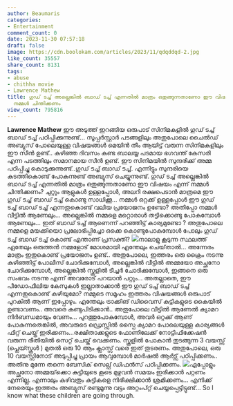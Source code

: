 ```yaml
---
author: Beaumaris
categories:
- Entertainment
comment_count: 0
date: 2023-11-30 07:57:18
draft: false
image: https://cdn.boolokam.com/articles/2023/11/qdqddqd-2.jpg
like_count: 35557
share_count: 8131
tags:
- abuse
- chithha movie
- Lawrence Mathew
title: ഗുഡ് ടച്ച്‌ അല്ലെങ്കിൽ ബാഡ് ടച്ച്‌ എന്നതിൽ മാത്രം ഒതുങ്ങുന്നതാണോ ഈ വിഷയം എന്ന്
  നമ്മൾ ചിന്തിക്കണം
view_count: 795816
---
```


**Lawrence Mathew** ഈ അടുത്ത് ഇറങ്ങിയ ഒരുപാട് സിനിമകളിൽ ഗുഡ് ടച്ച്‌ ബാഡ് ടച്ച്‌ പഠിപ്പിക്കുന്നുണ്ട്... സൂപ്പർസ്റ്റാർ പടങ്ങളിലും അതുപോലെ ചൈൽഡ് അബ്യുസ് പോലെയുള്ള വിഷയങ്ങൾ മെയിൻ തീം ആയിട്ട് വരുന്ന സിനിമകളിലും ഈ സീൻ ഉണ്ട്.. കഴിഞ്ഞ ദിവസം കണ്ട ബാലയ്യ പടമായ ഭഗവന്ത് കേസരി എന്ന പടത്തിലും സമാനമായ സീൻ ഉണ്ട്. ഈ സിനിമയിൽ സുന്ദരിക്ക് അമ്മ പഠിപ്പിച്ചു കൊടുക്കുന്നുണ്ട്..ഗുഡ് ടച്ച്‌ ബാഡ് ടച്ച്‌. എന്നിട്ടും സുന്ദരിയെ കടത്തികൊണ്ട് പോകുന്നുണ്ട് അബ്യുസ് ചെയ്യുന്നുണ്ട്. ഗുഡ് ടച്ച്‌ അല്ലെങ്കിൽ ബാഡ് ടച്ച്‌ എന്നതിൽ മാത്രം ഒതുങ്ങുന്നതാണോ ഈ വിഷയം എന്ന് നമ്മൾ ചിന്തിക്കണം? ചുറ്റും ആളുകൾ ഉള്ളപ്പോൾ, അലറി രക്ഷപെടാൻ മാത്രമെ ഈ ഗുഡ് ടച്ച്‌ ബാഡ് ടച്ച്‌ കൊണ്ടു സാധിക്കൂ... നമ്മൾ ഒറ്റക്ക് ഉള്ളപ്പോൾ ഈ ഗുഡ് ടച്ച്‌ ബാഡ് ടച്ച്‌ എന്നതുകൊണ്ട് വലിയ പ്രയോജനം ഉണ്ടോ? അതിപ്പോ നമ്മൾ വീട്ടിൽ ആണേലും... അല്ലെങ്കിൽ നമ്മളെ മറ്റൊരാൾ തട്ടിക്കൊണ്ടു പോകുമ്പോൾ ആണേലും... ഇത് ബാഡ് ടച്ച്‌ ആണെന്ന് പറഞ്ഞിട്ട് കാര്യമുണ്ടോ ? അതുപോലെ നമ്മളെ മയക്കിയൊ പ്രലോഭിപ്പിച്ചോ ഒക്കെ കൊണ്ടുപോകുമ്പോൾ പോലും ഗുഡ് ടച്ച്‌ ബാഡ് ടച്ച്‌ കൊണ്ട് എന്താണ് പ്രസക്തി? ![](https://cdn.boolokam.com/articles/2023/11/qdqddqd-2.jpg)നാലാളു കൂടുന്ന സ്ഥലത്ത് ഏതേലും ഒരുത്തൻ നമ്മളോട് മോശമായി എന്തേലും ചെയ്‌താൽ... അന്നേരം മാത്രം ഇതുകൊണ്ട് പ്രയോജനം ഉണ്ട്.. അതുപോലെ, ഇത്തരം ഒരു ക്രൈം നടന്നു കഴിഞ്ഞിട്ട് പോലീസ് ചോദിക്കുമ്പോൾ, അല്ലെങ്കിൽ വീട്ടിൽ അമ്മയോ അച്ഛനോ ചോദിക്കുമ്പോൾ, അല്ലെങ്കിൽ സ്കൂളിൽ ടീച്ചർ ചോദിക്കുമ്പോൾ, ഇങ്ങനെ ഒരു സംഭവം നടന്നു എന്ന് അവരോട് പറയാൻ പറ്റും... അതല്ലാതെ, ഈ പീഡോഫീലിയ കേസുകൾ ഇല്ലാതാക്കാൻ ഈ ഗുഡ് ടച്ച്‌ ബാഡ് ടച്ച്‌ എന്നതുകൊണ്ട് കഴിയുമോ? നമ്മുടെ സമൂഹം ഇത്തരം വിഷയങ്ങൾ ഒരുപാട് പുറകിൽ ആണ് ഇപ്പോഴും. എന്തേലും ട്രാക്കിങ് ഡിവൈസ് കുട്ടികളുടെ കൈയിൽ ഉണ്ടാവണം.. അവരെ കണ്ടുപിടിക്കാൻ.. അതുപോലെ വീട്ടിൽ ആണേൽ ക്യാമറ നിർബന്ധമായും വേണം... പുറത്തുപോകുമ്പോൾ, അവർ ഒറ്റക്ക് ആണ് പോകുന്നതെങ്കിൽ, അവരുടെ ഡ്രെസ്സിൽ സ്പൈ ക്യാമറ പോലെയുള്ള കാര്യങ്ങൾ ഫിറ്റ്‌ ചെയ്ത് ഇരിക്കണം...രക്ഷിതാക്കളുടെ ഫോണിലേക്ക് നോട്ടിഫിക്കേഷൻ വരുന്ന രീതിയിൽ സെറ്റ് ചെയ്ത് വെക്കണം. സ്കൂളിൽ പോകാൻ തുടങ്ങുന്ന 3 വയസ്സ് (പ്ലെയ്സ്കൂൾ ) മുതൽ ഒരു 10 ആം ക്ലാസ്സ്‌ വരെ ഇത് തുടരണം. അതുപോലെ, ഒരു 10 വയസ്സിനോട് അടുപ്പിച്ചു പ്രായം ആവുമ്പോൾ മാർഷൽ ആർട്സ് പഠിപ്പിക്കണം.. അതിനു മുന്നേ തന്നെ ബേസിക് സെല്ഫ് ഡിഫൻസ് പഠിപ്പിക്കണം. ![](https://cdn.boolokam.com/articles/2023/11/wfwwfw.jpg)എപ്പോളും അച്ഛനോ അമ്മയ്‌ക്കൊ കുട്ടിയുടെ കൂടെ മുഴുവൻ സമയം ഇരിക്കാൻ പറ്റണം എന്നില്ല. എന്നാലും കഴിവതും കുട്ടികളെ നിരീക്ഷിക്കാൻ ശ്രമിക്കണം... എനിക്ക് നേരെയും ഇത്തരം അബ്യുസ് രണ്ടുമൂന്നു വട്ടം അറ്റംപ്റ്റ് ചെയ്യപ്പെട്ടിട്ടുണ്ട്... So I know what these children are going through.